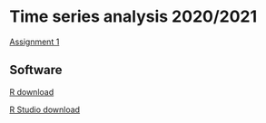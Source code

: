 # Time series analysis 2020/2021

[Assignment 1](https://firebasestorage.googleapis.com/v0/b/uni-sofia.appspot.com/o/timeseries2018%2Fassignments%2FAssignment_1.pdf?alt=media)


## Software

[R download](https://cran.r-project.org/)

[R Studio download](https://rstudio.com/products/rstudio/download/)
